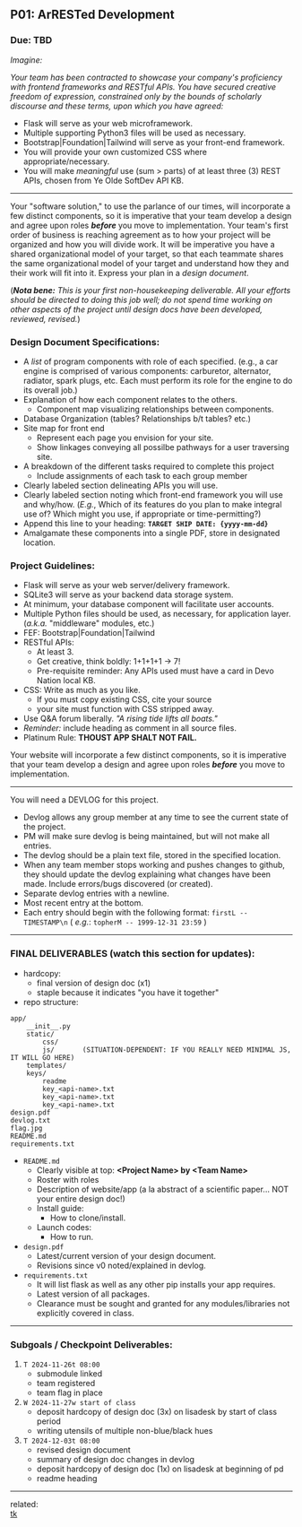 ## P01: ArRESTed Development
### Due: TBD

_Imagine:_

_Your team has been contracted to showcase your company's proficiency with frontend frameworks and RESTful APIs. You have secured creative freedom of expression, constrained only by the bounds of scholarly discourse and these terms, upon which you have agreed:_
* Flask will serve as your web microframework.
* Multiple supporting Python3 files will be used as necessary.
* Bootstrap|Foundation|Tailwind will serve as your front-end framework.
* You will provide your own customized CSS where appropriate/necessary.
* You will make _meaningful_ use (sum > parts) of at least three (3) REST APIs, chosen from Ye Olde SoftDev API KB.

----- 

Your "software solution," to use the parlance of our times, will incorporate a few distinct components, so it is imperative that your team develop a design and agree upon roles ___before___ you move to implementation. Your team's first order of business is reaching agreement as to how your project will be organized and how you will divide work. It will be imperative you have a shared organizational model of your target, so that each teammate shares the same organizational model of your target and understand how they and their work will fit into it. Express your plan in a _design document_.

(___Nota bene:___ _This is your first non-housekeeping deliverable. All your efforts should be directed to doing this job well; do not spend time working on other aspects of the project until design docs have been developed, reviewed, revised._)
<br>

### Design Document Specifications:
- A *list* of program components with role of each specified. (e.g., a car engine is comprised of various components: carburetor, alternator, radiator, spark plugs, etc. Each must perform its role for the engine to do its overall job.)
- Explanation of how each component relates to the others.
  - Component map visualizing relationships between components.
- Database Organization (tables? Relationships b/t tables? etc.)
- Site map for front end
  - Represent each page you envision for your site.
  - Show linkages conveying all possilbe pathways for a user traversing site.
- A breakdown of the different tasks required to complete this project
  - Include assignments of each task to each group member
- Clearly labeled section delineating APIs you will use.
- Clearly labeled section noting which front-end framework you will use and why/how. (_E.g._, Which of its features do you plan to make integral use of? Which might you use, if appropriate or time-permitting?)
- Append this line to your heading: **`TARGET SHIP DATE: {yyyy-mm-dd}`**
- Amalgamate these components into a single PDF, store in designated location.

### Project Guidelines:
* Flask will serve as your web server/delivery framework.
* SQLite3 will serve as your backend data storage system.
* At minimum, your database component will facilitate user accounts.
* Multiple Python files should be used, as necessary, for application layer. (_a.k.a._ "middleware" modules, etc.)
* FEF: Bootstrap|Foundation|Tailwind
* RESTful APIs:
  - At least 3.
  - Get creative, think boldly: 1+1+1+1 -> 7!
  - Pre-requisite reminder: Any APIs used must have a card in Devo Nation local KB.
* CSS: Write as much as you like.
  - If you must copy existing CSS, cite your source
  - your site must function with CSS stripped away.
* Use Q&A forum liberally. *"A rising tide lifts all boats."*
* _Reminder:_ include heading as comment in all source files.
* Platinum Rule: __THOUST APP SHALT NOT FAIL.__

Your website will incorporate a few distinct components, so it is imperative that your team develop a design and agree upon roles ___before___ you move to implementation.

----- 

You will need a DEVLOG for this project.
* Devlog allows any group member at any time to see the current state of the project.
* PM will make sure devlog is being maintained, but will not make all entries.
* The devlog should be a plain text file, stored in the specified location.
* When any team member stops working and pushes changes to github, they should update the devlog explaining what changes have been made. Include errors/bugs discovered (or created).
* Separate devlog entries with a newline.
* Most recent entry at the bottom.
* Each entry should begin with the following format: `firstL -- TIMESTAMP\n` ( _e.g._: `topherM -- 1999-12-31 23:59` )

----- 

### FINAL DELIVERABLES (watch this section for updates):

* hardcopy:
  * final version of design doc (x1)
  * staple because it indicates "you have it together"
* repo structure:
```
app/
    __init__.py
    static/
        css/
        js/       (SITUATION-DEPENDENT: IF YOU REALLY NEED MINIMAL JS, IT WILL GO HERE)
    templates/
    keys/
        readme
        key_<api-name>.txt
        key_<api-name>.txt
        key_<api-name>.txt
design.pdf
devlog.txt
flag.jpg
README.md
requirements.txt
```
* `README.md`
  * Clearly visible at top: __\<Project Name\> by \<Team Name\>__
  * Roster with roles
  * Description of website/app (a la abstract of a scientific paper... NOT your entire design doc!)
  * Install guide:
    * How to clone/install.
  * Launch codes:
    * How to run.
* `design.pdf`
  * Latest/current version of your design document.
  * Revisions since v0 noted/explained in devlog.
* `requirements.txt`
  * It will list flask as well as any other pip installs your app requires.
  * Latest version of all packages.
  * Clearance must be sought and granted for any modules/libraries not explicitly covered in class.

----- 

### Subgoals / Checkpoint Deliverables:

1. `T 2024-11-26t 08:00`
   - submodule linked
   - team registered
   - team flag in place
1. `W 2024-11-27w start of class`
   - deposit hardcopy of design doc (3x) on lisadesk by start of class period
   - writing utensils of multiple non-blue/black hues
1. `T 2024-12-03t 08:00`
   - revised design document
   - summary of design doc changes in devlog
   - deposit hardcopy of design doc (1x) on lisadesk at beginning of pd
   - readme heading

----- 

related:
<br>
[tk](https://)
